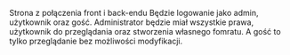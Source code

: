 Strona z połączenia front i back-endu
Będzie logowanie jako admin, użytkownik oraz gość.
Administrator będzie miał wszystkie prawa, użytkownik do przeglądania oraz stworzenia własnego fomratu. A gość to tylko przeglądanie bez możliwości modyfikacji.
